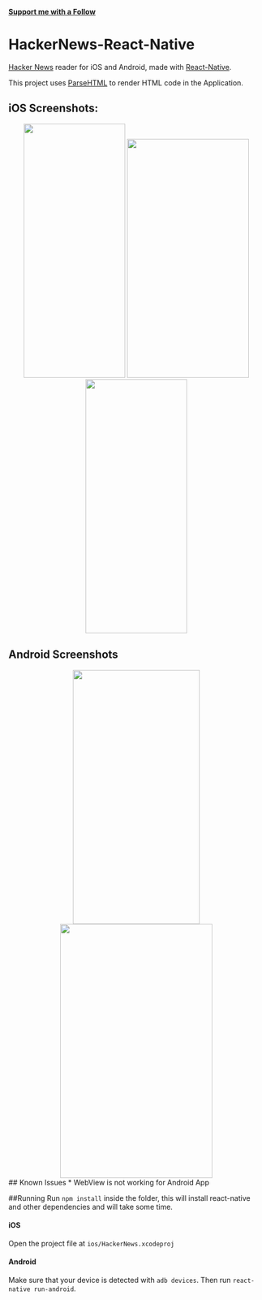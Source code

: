 [**Support me with a Follow**](https://github.com/iSimar/followers)

# HackerNews-React-Native  

[Hacker News](https://news.ycombinator.com/) reader for iOS and Android, made with [React-Native](https://github.com/facebook/react-native).

This project uses [ParseHTML](https://github.com/iSimar/ParseHTML-React-Native) to render HTML code in the Application.

## iOS Screenshots:
<center>
<img src="http://i.imgur.com/evZsZub.png" height="500"  width="200"/>
<img src="http://i.imgur.com/B7fp7lh.png" height="470"  width="240"/>
<img src="http://i.imgur.com/74ly7GE.png" height="500"  width="200"/>
</center>

## Android Screenshots
<center>
<img src="http://i.imgur.com/rk8unz5.png" height="500"  width="250"/>
<img src="http://i.imgur.com/MLKWBCH.png" height="500"  width="300"/>
</center>
## Known Issues
   * WebView is not working for Android App

##Running
Run `npm install` inside the folder, this will install react-native and other dependencies and will take some time.

#### iOS 
Open the project file at `ios/HackerNews.xcodeproj`

#### Android
Make sure that your device is detected with `adb devices`. Then run `react-native run-android`.
